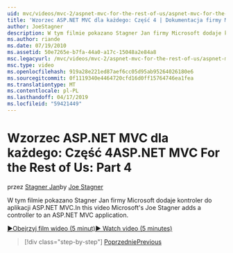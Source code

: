 ```yaml
---
uid: mvc/videos/mvc-2/aspnet-mvc-for-the-rest-of-us/aspnet-mvc-for-the-rest-of-us-part-4
title: 'Wzorzec ASP.NET MVC dla każdego: Część 4 | Dokumentacja firmy Microsoft'
author: JoeStagner
description: W tym filmie pokazano Stagner Jan firmy Microsoft dodaje kontroler do aplikacji ASP.NET MVC.
ms.author: riande
ms.date: 07/19/2010
ms.assetid: 50e7265e-b7fa-44a0-a17c-15048a2e84a8
msc.legacyurl: /mvc/videos/mvc-2/aspnet-mvc-for-the-rest-of-us/aspnet-mvc-for-the-rest-of-us-part-4
msc.type: video
ms.openlocfilehash: 919a28e221ed87aef6cc05d95ab95264026180e6
ms.sourcegitcommit: 0f1119340e4464720cfd16d0ff15764746ea1fea
ms.translationtype: MT
ms.contentlocale: pl-PL
ms.lasthandoff: 04/17/2019
ms.locfileid: "59421449"
---
```

# <a name="aspnet-mvc-for-the-rest-of-us-part-4"></a><span data-ttu-id="ff1b9-103">Wzorzec ASP.NET MVC dla każdego: Część 4</span><span class="sxs-lookup"><span data-stu-id="ff1b9-103">ASP.NET MVC For the Rest of Us: Part 4</span></span>

<span data-ttu-id="ff1b9-104">przez [Stagner Jan](https://github.com/JoeStagner)</span><span class="sxs-lookup"><span data-stu-id="ff1b9-104">by [Joe Stagner](https://github.com/JoeStagner)</span></span>

<span data-ttu-id="ff1b9-105">W tym filmie pokazano Stagner Jan firmy Microsoft dodaje kontroler do aplikacji ASP.NET MVC.</span><span class="sxs-lookup"><span data-stu-id="ff1b9-105">In this video Microsoft's Joe Stagner adds a controller to an ASP.NET MVC application.</span></span>

[<span data-ttu-id="ff1b9-106">&#9654;Obejrzyj film wideo (5 minut)</span><span class="sxs-lookup"><span data-stu-id="ff1b9-106">&#9654; Watch video (5 minutes)</span></span>](https://channel9.msdn.com/Blogs/ASP-NET-Site-Videos/aspnet-mvc-for-the-rest-of-us-part-4)

> [!div class="step-by-step"]
> [<span data-ttu-id="ff1b9-107">Poprzednie</span><span class="sxs-lookup"><span data-stu-id="ff1b9-107">Previous</span></span>](aspnet-mvc-for-the-rest-of-us-part-3.md)
